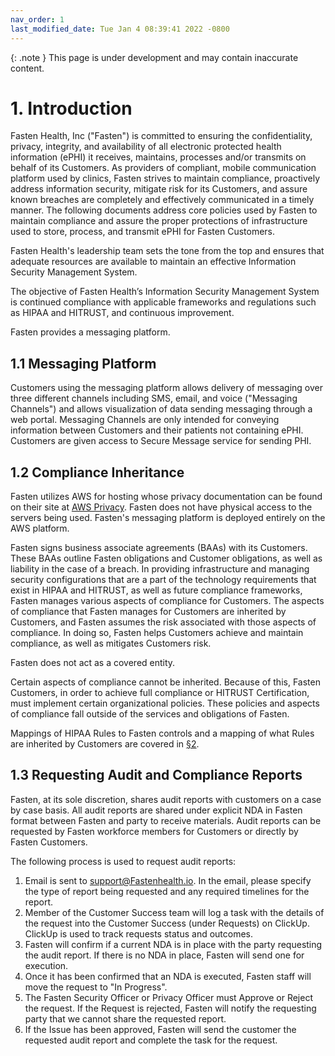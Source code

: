 ```yaml
---
nav_order: 1
last_modified_date: Tue Jan 4 08:39:41 2022 -0800
---
```


{: .note }
This page is under development and may contain inaccurate content.


# 1. Introduction

Fasten Health, Inc ("Fasten") is committed to ensuring the confidentiality, privacy, integrity, and availability of all electronic protected health information (ePHI) it receives, maintains, processes and/or transmits on behalf of its Customers. As providers of compliant, mobile communication platform used by clinics, Fasten strives to maintain compliance, proactively address information security, mitigate risk for its Customers, and assure known breaches are completely and effectively communicated in a timely manner. The following documents address core policies used by Fasten to maintain compliance and assure the proper protections of infrastructure used to store, process, and transmit ePHI for Fasten Customers.

Fasten Health's leadership team sets the tone from the top and ensures that adequate resources are available to maintain an effective Information Security Management System.

The objective of Fasten Health’s Information Security Management System is continued compliance with applicable frameworks and regulations such as HIPAA and HITRUST, and continuous improvement.

Fasten provides a messaging platform.

## 1.1 Messaging Platform

Customers using the messaging platform allows delivery of messaging over three different channels including SMS, email, and voice ("Messaging Channels") and allows visualization of data sending messaging through a web portal. Messaging Channels are only intended for conveying information between Customers and their patients not containing ePHI. Customers are given access to Secure Message service for sending PHI.

## 1.2 Compliance Inheritance

Fasten utilizes AWS for hosting whose privacy documentation can be found on their site at [AWS Privacy](https://aws.amazon.com/privacy/). Fasten does not have physical access to the servers being used. Fasten's messaging platform is deployed entirely on the AWS platform.

Fasten signs business associate agreements (BAAs) with its Customers. These BAAs outline Fasten obligations and Customer obligations, as well as liability in the case of a breach. In providing infrastructure and managing security configurations that are a part of the technology requirements that exist in HIPAA and HITRUST, as well as future compliance frameworks, Fasten manages various aspects of compliance for Customers. The aspects of compliance that Fasten manages for Customers are inherited by Customers, and Fasten assumes the risk associated with those aspects of compliance. In doing so, Fasten helps Customers achieve and maintain compliance, as well as mitigates Customers risk.

Fasten does not act as a covered entity.

Certain aspects of compliance cannot be inherited. Because of this, Fasten Customers, in order to achieve full compliance or HITRUST Certification, must implement certain organizational policies. These policies and aspects of compliance fall outside of the services and obligations of Fasten.

Mappings of HIPAA Rules to Fasten controls and a mapping of what Rules are inherited by Customers are covered in [§2](#2.-hipaa-inheritance).

## 1.3 Requesting Audit and Compliance Reports

Fasten, at its sole discretion, shares audit reports with customers on a case by case basis. All audit reports are shared under explicit NDA in Fasten format between Fasten and party to receive materials. Audit reports can be requested by Fasten workforce members for Customers or directly by Fasten Customers.

The following process is used to request audit reports:

1. Email is sent to support@Fastenhealth.io. In the email, please specify the type of report being requested and any required timelines for the report.
1. Member of the Customer Success team will log a task with the details of the request into the Customer Success (under Requests) on ClickUp. ClickUp is used to track requests status and outcomes.
1. Fasten will confirm if a current NDA is in place with the party requesting the audit report. If there is no NDA in place, Fasten will send one for execution.
1. Once it has been confirmed that an NDA is executed, Fasten staff will move the request to "In Progress".
1. The Fasten Security Officer or Privacy Officer must Approve or Reject the request. If the Request is rejected, Fasten will notify the requesting party that we cannot share the requested report.
1. If the Issue has been approved, Fasten will send the customer the requested audit report and complete the task for the request.
